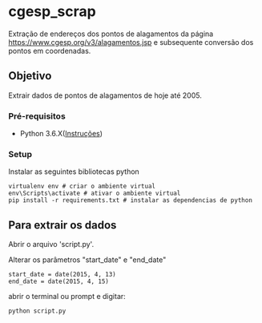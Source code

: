 # cgesp_scrap
Extração de endereços dos pontos de alagamentos da página https://www.cgesp.org/v3/alagamentos.jsp e subsequente conversão dos pontos em coordenadas.

## Objetivo
Extrair dados de pontos de alagamentos de hoje até 2005.

### Pré-requisitos
- Python 3.6.X([Instruções](https://www.python.org/downloads/))

### Setup
Instalar as seguintes bibliotecas python
```
virtualenv env # criar o ambiente virtual
env\Scripts\activate # ativar o ambiente virtual
pip install -r requirements.txt # instalar as dependencias de python
```


## Para extrair os dados
Abrir o arquivo 'script.py'. 

Alterar os parâmetros "start_date" e "end_date"
```
start_date = date(2015, 4, 13)
end_date = date(2015, 4, 15)
```

abrir o terminal ou prompt e digitar:
```
python script.py
```
